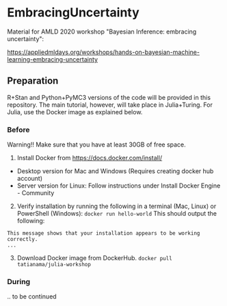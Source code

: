 # EmbracingUncertainty
Material for AMLD 2020 workshop "Bayesian Inference: embracing uncertainty": 

https://appliedmldays.org/workshops/hands-on-bayesian-machine-learning-embracing-uncertainty

## Preparation

R+Stan and Python+PyMC3 versions of the code will be provided in this repository. The main tutorial, however, will take place in Julia+Turing. For Julia, use the Docker image as explained below. 

### Before
Warning!! Make sure that you have at least 30GB of free space.

1. Install Docker from https://docs.docker.com/install/
* Desktop version for Mac and Windows (Requires creating docker hub account)
* Server version for Linux: Follow instructions under Install Docker Engine - Community

2. Verify installation by running the following in a terminal (Mac, Linux) or PowerShell (Windows):
```docker run hello-world```
This should output the following:
```Hello from Docker!
This message shows that your installation appears to be working correctly.
...
```
3. Download Docker image from DockerHub.
```docker pull tatianama/julia-workshop```

### During

.. to be continued

